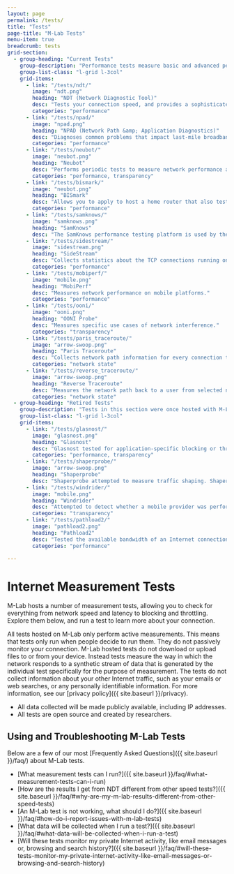 ```yaml
---
layout: page
permalink: /tests/
title: "Tests"
page-title: "M-Lab Tests"
menu-item: true
breadcrumb: tests
grid-section:
  - group-heading: "Current Tests"
    group-description: "Performance tests measure basic and advanced performance characteristics of your network, such as speed, latency, jitter, and much more."
    group-list-class: "l-grid l-3col"
    grid-items:
      - link: "/tests/ndt/"
        image: "ndt.png"
        heading: "NDT (Network Diagnostic Tool)"
        desc: "Tests your connection speed, and provides a sophisticated diagnosis of problems limiting speed."
        categories: "performance"
      - link: "/tests/npad/"
        image: "npad.png"
        heading: "NPAD (Network Path &amp; Application Diagnostics)"
        desc: "Diagnoses common problems that impact last-mile broadband networks."
        categories: "performance"
      - link: "/tests/neubot/"
        image: "neubot.png"
        heading: "Neubot"
        desc: "Performs periodic tests to measure network performance and traffic throttling."
        categories: "performance, transparency"
      - link: "/tests/bismark/"
        image: "neubot.png"
        heading: "BISmark"
        desc: "Allows you to apply to host a home router that also tests network performance over time."
        categories: "performance"
      - link: "/tests/samknows/"
        image: "samknows.png"
        heading: "SamKnows"
        desc: "The SamKnows performance testing platform is used by the USA's Federal Communications Commission (FCC), European Commission, UK government (Ofcom), Brazilian government (Anatel), Singapore's IDA and other government-backed studies worldwide."
      - link: "/tests/sidestream/"
        image: "sidestream.png"
        heading: "SideStream"
        desc: "Collects statistics about the TCP connections running on the M-Lab platform."
        categories: "performance"
      - link: "/tests/mobiperf/"
        image: "mobile.png"
        heading: "MobiPerf"
        desc: "Measures network performance on mobile platforms."
        categories: "performance"
      - link: "/tests/ooni/"
        image: "ooni.png"
        heading: "OONI Probe"
        desc: "Measures specific use cases of network interference."
        categories: "transparency"
      - link: "/tests/paris_traceroute/"
        image: "arrow-swoop.png"
        heading: "Paris Traceroute"
        desc: "Collects network path information for every connection to the M-Lab platform."
        categories: "network state"
      - link: "/tests/reverse_traceroute/"
        image: "arrow-swoop.png"
        heading: "Reverse Traceroute"
        desc: "Measures the network path back to a user from selected network endpoints."
        categories: "network state"
  - group-heading: "Retired Tests"
    group-description: "Tests in this section were once hosted with M-Lab but have since been retired. Data collected by these tests while hosted on with M-Lab remains available. Please see each individual test's page for more information."
    group-list-class: "l-grid l-3col"
    grid-items:
      - link: "/tests/glasnost/"
        image: "glasnost.png"
        heading: "Glasnost"
        desc: "Glasnost tested for application-specific blocking or throttling, and was decommissioned on 07/07/2017. The source code is still available."
        categories: "performance, transparency"
      - link: "/tests/shaperprobe/"
        image: "arrow-swoop.png"
        heading: "Shaperprobe"
        desc: "Shaperprobe attempted to measure traffic shaping. Shaperpobe was decommissioned from the M-Lab fleet on 5/11/2015."
      - link: "/tests/windrider/"
        image: "mobile.png"
        heading: "Windrider"
        desc: "Attempted to detect whether a mobile provider was performing application or service specific differentiation until it was decommissioned on 01/17/2013. The source code is still available."
        categories: "transparency"
      - link: "/tests/pathload2/"
        image: "pathload2.png"
        heading: "Pathload2"
        desc: "Tested the available bandwidth of an Internet connection until it was decommissioned from the M-Lab platform on 12/21/2012. However, the data and source code are still available."
        categories: "performance"

---
```


# Internet Measurement Tests

M-Lab hosts a number of measurement tests, allowing you to check for everything from network speed and latency to blocking and throttling. Explore them below, and run a test to learn more about your connection.

All tests hosted on M-Lab only perform active measurements. This means that tests only run when people decide to run them. They do not passively monitor your connection. M-Lab hosted tests do not download or upload files to or from your device. Instead tests measure the way in which the network responds to a synthetic stream of data that is generated by the individual test specifically for the purpose of measurement. The tests do not collect information about your other Internet traffic, such as your emails or web searches, or any personally identifiable information. For more information, see our [privacy policy]({{ site.baseurl }}/privacy).

* All data collected will be made publicly available, including IP addresses.
* All tests are open source and created by researchers.

## Using and Troubleshooting M-Lab Tests

Below are a few of our most [Frequently Asked Questions]({{ site.baseurl }}/faq/) about M-Lab tests.

* [What measurement tests can I run?]({{ site.baseurl }}/faq/#what-measurement-tests-can-i-run)
* [How are the results I get from NDT different from other speed tests?]({{ site.baseurl }}/faq/#why-are-my-m-lab-results-different-from-other-speed-tests)
* [An M-Lab test is not working, what should I do?]({{ site.baseurl }}/faq/#how-do-i-report-issues-with-m-lab-tests)
* [What data will be collected when I run a test?]({{ site.baseurl }}/faq/#what-data-will-be-collected-when-i-run-a-test)
* [Will these tests monitor my private Internet activity, like email messages or, browsing and search history?]({{ site.baseurl }}/faq/#will-these-tests-monitor-my-private-internet-activity-like-email-messages-or-browsing-and-search-history)
